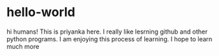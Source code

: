 # hello-world

hi humans!
This is priyanka here. I really like lesrning github and other python programs. I am enjoying this process of learning.
I hope to learn much more
